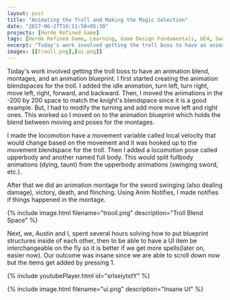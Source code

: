 ```yaml
---
layout: post
title: "Animating the Troll and Making the Magic Selection"
date: "2017-06-27T16:11:58+05:30"
projects: [Horde Refined Game]
tags: [Horde Refined Game, Learning, Game Design Fundamentals, UE4, Gauntlet, Animation, Montages, Locomotion, UI, Widgets, Graphic Design]
excerpt: "Today's work involved getting the troll boss to have an animation blend, montages, and an animation blueprint."
images: [[trooll.png],[ui.png]]
---
```


Today's work involved getting the troll boss to have an animation blend, montages, and an animation blueprint. I first started creating the animation blendspaces for the troll. I added the idle animation, turn left, turn right, move left, right, forward, and backward. Then, I moved the animations in the -200 by 200 space to match the knight's blendspace since it is a good example. But, I had to modify the turning and add more move left and right ones. This worked so I moved on to the animation blueprint which holds the blend between moving and poses for the montages. 

I made the locomotion have a movement variable called local velocity that would change based on the movement and it was hooked up to the movement blendspace for the troll. Then I added a locomotion pose called upperbody and another named full body. This would split fullbody animations (dying, taunt) from the upperbody animations (swinging sword, etc.).

After that we did an animation montage for the sword swinging (also dealing damage), victory, death, and flinching. Using Anim Notifies, I made notifies if things happened in the montage.

{% include image.html filename="trooll.png" description="Troll Blend Space" %}

Next, we, Austin and I, spent several hours solving how to put blueprint structures inside of each other, then to be able to have a UI item be interchangeable on the fly so it is better if we get more spells(later on, easier now). Our outcome was insane since we are able to scroll down now but the items get added by pressing 1.

{% include youtubePlayer.html id="srlseiytxtY" %}

{% include image.html filename="ui.png" description="Insane UI" %}
